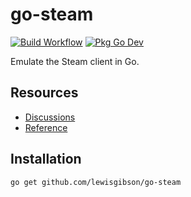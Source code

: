 # go-steam

[![Build Workflow](https://github.com/lewisgibson/go-steam/actions/workflows/build.yaml/badge.svg)](https://github.com/lewisgibson/go-steam/actions/workflows/build.yaml)
[![Pkg Go Dev](https://pkg.go.dev/badge/github.com/lewisgibson/go-steam)](https://pkg.go.dev/github.com/lewisgibson/go-steam)

Emulate the Steam client in Go.

## Resources

-   [Discussions](https://github.com/lewisgibson/go-steam/discussions)
-   [Reference](https://pkg.go.dev/github.com/lewisgibson/go-steam)

## Installation

```sh
go get github.com/lewisgibson/go-steam
```
